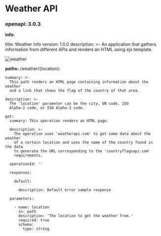 # Weather API
### openapi: 3.0.3

**info:**
  
  title: Weather Info
  version: 1.0.0
  description: >-
    An application that gathers information from different APIs and renders an HTML using ejs template. 

![weather](https://github.com/e-dovi/WeatherApi/assets/118570519/2b93d396-bbad-480f-9bc6-94e46498b86e)

**paths:**
  /weather/{location}:
    
    summary: >-
      This path renders an HTML page containing information about the weather
      and a link that shows the flag of the country of that area.
    
    description: >-
      The 'location' parameter can be the city, UN code, ISO
      Alpha-2 code, or ISO Alpha-3 code.
   
    get:
      summary: This operation renders an HTML page.
      
      description: >-
        The operation uses 'weatherapi.com' to get some data about the weather
        of a certain location and uses the name of the country found in the data
        to generate the URL corresponding to the 'countryflagsapi.com'
        requirements.   
      
      operationId: ''
      
      responses:
      
        default:
          
          description: Default error sample response
      
      parameters:
        
        - name: location
          in: path
          description: 'The location to get the weather from.'
          required: true
          schema:
            type: string
